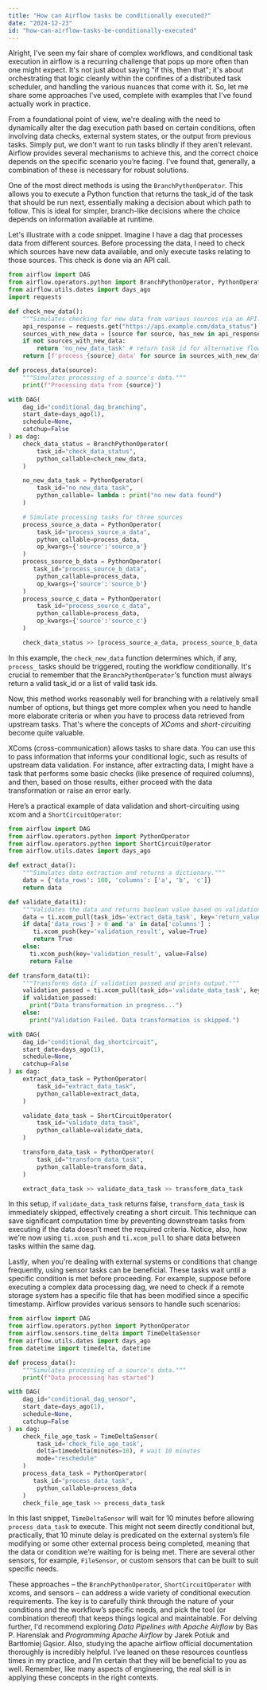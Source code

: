 ```yaml
---
title: "How can Airflow tasks be conditionally executed?"
date: "2024-12-23"
id: "how-can-airflow-tasks-be-conditionally-executed"
---
```


Alright,  I've seen my fair share of complex workflows, and conditional task execution in airflow is a recurring challenge that pops up more often than one might expect. It's not just about saying "if this, then that"; it's about orchestrating that logic cleanly within the confines of a distributed task scheduler, and handling the various nuances that come with it. So, let me share some approaches I've used, complete with examples that I've found actually work in practice.

From a foundational point of view, we're dealing with the need to dynamically alter the dag execution path based on certain conditions, often involving data checks, external system states, or the output from previous tasks. Simply put, we don't want to run tasks blindly if they aren't relevant. Airflow provides several mechanisms to achieve this, and the correct choice depends on the specific scenario you’re facing. I've found that, generally, a combination of these is necessary for robust solutions.

One of the most direct methods is using the `BranchPythonOperator`. This allows you to execute a Python function that returns the task_id of the task that should be run next, essentially making a decision about which path to follow. This is ideal for simpler, branch-like decisions where the choice depends on information available at runtime.

Let's illustrate with a code snippet. Imagine I have a dag that processes data from different sources. Before processing the data, I need to check which sources have new data available, and only execute tasks relating to those sources. This check is done via an API call.

```python
from airflow import DAG
from airflow.operators.python import BranchPythonOperator, PythonOperator
from airflow.utils.dates import days_ago
import requests

def check_new_data():
    """Simulates checking for new data from various sources via an API."""
    api_response = requests.get("https://api.example.com/data_status").json()
    sources_with_new_data = [source for source, has_new in api_response.items() if has_new]
    if not sources_with_new_data:
        return 'no_new_data_task' # return task id for alternative flow.
    return [f'process_{source}_data' for source in sources_with_new_data]

def process_data(source):
    """Simulates processing of a source's data."""
    print(f"Processing data from {source}")

with DAG(
    dag_id="conditional_dag_branching",
    start_date=days_ago(1),
    schedule=None,
    catchup=False
) as dag:
    check_data_status = BranchPythonOperator(
        task_id="check_data_status",
        python_callable=check_new_data,
    )

    no_new_data_task = PythonOperator(
        task_id="no_new_data_task",
        python_callable= lambda : print("no new data found")
    )

    # Simulate processing tasks for three sources
    process_source_a_data = PythonOperator(
        task_id="process_source_a_data",
        python_callable=process_data,
        op_kwargs={'source':'source_a'}
    )
    process_source_b_data = PythonOperator(
       task_id="process_source_b_data",
        python_callable=process_data,
        op_kwargs={'source':'source_b'}
    )
    process_source_c_data = PythonOperator(
        task_id="process_source_c_data",
        python_callable=process_data,
        op_kwargs={'source':'source_c'}
    )

    check_data_status >> [process_source_a_data, process_source_b_data, process_source_c_data, no_new_data_task]

```

In this example, the `check_new_data` function determines which, if any, `process_` tasks should be triggered, routing the workflow conditionally. It's crucial to remember that the `BranchPythonOperator`'s function must always return a valid task_id or a list of valid task ids.

Now, this method works reasonably well for branching with a relatively small number of options, but things get more complex when you need to handle more elaborate criteria or when you have to process data retrieved from upstream tasks. That's where the concepts of *XComs* and *short-circuiting* become quite valuable.

XComs (cross-communication) allows tasks to share data. You can use this to pass information that informs your conditional logic, such as results of upstream data validation. For instance, after extracting data, I might have a task that performs some basic checks (like presence of required columns), and then, based on those results, either proceed with the data transformation or raise an error early.

Here’s a practical example of data validation and short-circuiting using xcom and a `ShortCircuitOperator`:

```python
from airflow import DAG
from airflow.operators.python import PythonOperator
from airflow.operators.python import ShortCircuitOperator
from airflow.utils.dates import days_ago

def extract_data():
    """Simulates data extraction and returns a dictionary."""
    data = {'data_rows': 100, 'columns': ['a', 'b', 'c']}
    return data

def validate_data(ti):
    """Validates the data and returns boolean value based on validation result, writing to xcom."""
    data = ti.xcom_pull(task_ids='extract_data_task', key='return_value')
    if data['data_rows'] > 0 and 'a' in data['columns'] :
       ti.xcom_push(key='validation_result', value=True)
       return True
    else:
      ti.xcom_push(key='validation_result', value=False)
      return False

def transform_data(ti):
    """Transforms data if validation passed and prints output."""
    validation_passed = ti.xcom_pull(task_ids='validate_data_task', key='validation_result')
    if validation_passed:
      print("Data transformation in progress...")
    else:
      print("Validation Failed. Data transformation is skipped.")

with DAG(
    dag_id="conditional_dag_shortcircuit",
    start_date=days_ago(1),
    schedule=None,
    catchup=False
) as dag:
    extract_data_task = PythonOperator(
        task_id="extract_data_task",
        python_callable=extract_data,
    )

    validate_data_task = ShortCircuitOperator(
        task_id="validate_data_task",
        python_callable=validate_data,
    )

    transform_data_task = PythonOperator(
        task_id="transform_data_task",
        python_callable=transform_data,
    )

    extract_data_task >> validate_data_task >> transform_data_task

```

In this setup, if `validate_data_task` returns false, `transform_data_task` is immediately skipped, effectively creating a short circuit. This technique can save significant computation time by preventing downstream tasks from executing if the data doesn’t meet the required criteria. Notice, also, how we’re now using `ti.xcom_push` and `ti.xcom_pull` to share data between tasks within the same dag.

Lastly, when you're dealing with external systems or conditions that change frequently, using sensor tasks can be beneficial. These tasks wait until a specific condition is met before proceeding. For example, suppose before executing a complex data processing dag, we need to check if a remote storage system has a specific file that has been modified since a specific timestamp. Airflow provides various sensors to handle such scenarios:

```python
from airflow import DAG
from airflow.operators.python import PythonOperator
from airflow.sensors.time_delta import TimeDeltaSensor
from airflow.utils.dates import days_ago
from datetime import timedelta, datetime

def process_data():
    """Simulates processing of a source's data."""
    print(f"Data processing has started")

with DAG(
    dag_id="conditional_dag_sensor",
    start_date=days_ago(1),
    schedule=None,
    catchup=False
) as dag:
    check_file_age_task = TimeDeltaSensor(
        task_id='check_file_age_task',
        delta=timedelta(minutes=10), # wait 10 minutes
        mode="reschedule"
    )
    process_data_task = PythonOperator(
       task_id="process_data_task",
        python_callable=process_data
    )
    check_file_age_task >> process_data_task

```

In this last snippet, `TimeDeltaSensor` will wait for 10 minutes before allowing `process_data_task` to execute. This might not seem directly conditional but, practically, that 10 minute delay is predicated on the external system’s file modifying or some other external process being completed, meaning that the data or condition we’re waiting for is being met. There are several other sensors, for example, `FileSensor`, or custom sensors that can be built to suit specific needs.

These approaches – the `BranchPythonOperator`, `ShortCircuitOperator` with xcoms, and sensors – can address a wide variety of conditional execution requirements. The key is to carefully think through the nature of your conditions and the workflow’s specific needs, and pick the tool (or combination thereof) that keeps things logical and maintainable. For delving further, I'd recommend exploring *Data Pipelines with Apache Airflow* by Bas P. Harenslak and *Programming Apache Airflow* by Jarek Potiuk and Bartłomiej Gąsior. Also, studying the apache airflow official documentation thoroughly is incredibly helpful. I’ve leaned on these resources countless times in my practice, and I’m certain that they will be beneficial to you as well. Remember, like many aspects of engineering, the real skill is in applying these concepts in the right contexts.
